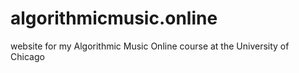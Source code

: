 # algorithmicmusic.online
website for my Algorithmic Music Online course at the University of Chicago
